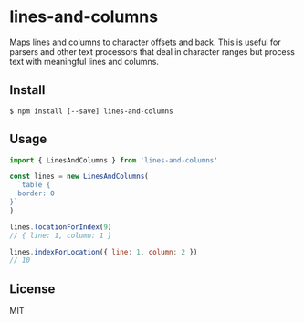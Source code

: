 ﻿# lines-and-columns

Maps lines and columns to character offsets and back. This is useful for parsers
and other text processors that deal in character ranges but process text with
meaningful lines and columns.

## Install

```
$ npm install [--save] lines-and-columns
```

## Usage

```js
import { LinesAndColumns } from 'lines-and-columns'

const lines = new LinesAndColumns(
  `table {
  border: 0
}`
)

lines.locationForIndex(9)
// { line: 1, column: 1 }

lines.indexForLocation({ line: 1, column: 2 })
// 10
```

## License

MIT

